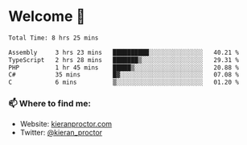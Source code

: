 # Welcome 🦘

<!--START_SECTION:waka-->

```txt
Total Time: 8 hrs 25 mins

Assembly     3 hrs 23 mins   ██████████░░░░░░░░░░░░░░░   40.21 %
TypeScript   2 hrs 28 mins   ███████▒░░░░░░░░░░░░░░░░░   29.31 %
PHP          1 hr 45 mins    █████▒░░░░░░░░░░░░░░░░░░░   20.88 %
C#           35 mins         █▓░░░░░░░░░░░░░░░░░░░░░░░   07.08 %
C            6 mins          ▒░░░░░░░░░░░░░░░░░░░░░░░░   01.20 %
```

<!--END_SECTION:waka-->

### 📫 Where to find me:

-   Website: [kieranproctor.com](https://kieranproctor.com/)
-   Twitter: [@kieran_proctor](https://twitter.com/kieran_proctor)
